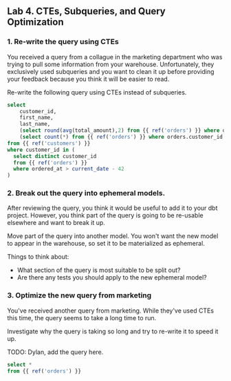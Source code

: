 ## Lab 4. CTEs, Subqueries, and Query Optimization

### 1. Re-write the query using CTEs

You received a query from a collague in the marketing department who was trying to pull some information from your warehouse. Unfortunately, they exclusively used subqueries and you want to clean it up before providing your feedback because you think it will be easier to read.

Re-write the following query using CTEs instead of subqueries.

```sql
select
    customer_id,
    first_name,
    last_name,
    (select round(avg(total_amount),2) from {{ ref('orders') }} where orders.customer_id = customers.customer_id and ordered_at > current_date 180) as avg_order_amount,
    (select count(*) from {{ ref('orders') }} where orders.customer_id = customers.customer_id and ordered_at > current_date - 180) as order_count
from {{ ref('customers') }}
where customer_id in (
  select distinct customer_id
  from {{ ref('orders') }}
  where ordered_at > current_date - 42
)
```

### 2. Break out the query into ephemeral models.

After reviewing the query, you think it would be useful to add it to your dbt project. However, you think part of the query is going to be re-usable elsewhere and want to break it up.

Move part of the query into another model. You won't want the new model to appear in the warehouse, so set it to be materialized as ephemeral.

Things to think about: 
* What section of the query is most suitable to be split out?
* Are there any tests you should apply to the new ephemeral model?

### 3. Optimize the new query from marketing

You've received another query from marketing. While they've used CTEs this time, the query seems to take a long time to run. 

Investigate why the query is taking so long and try to re-write it to speed it up.

TODO: Dylan, add the query here.
```sql
select *
from {{ ref('orders') }}
```

